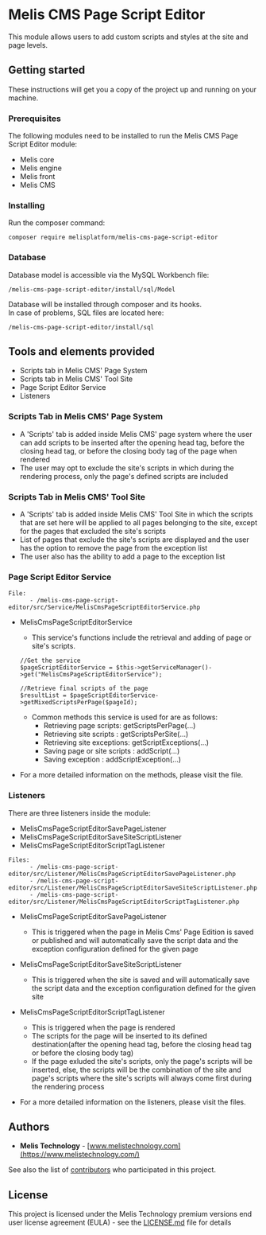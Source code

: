 # Melis CMS Page Script Editor

This module allows users to add custom scripts and styles at the site and page levels.


## Getting started

These instructions will get you a copy of the project up and running on your machine.

### Prerequisites

The following modules need to be installed to run the Melis CMS Page Script Editor module:

- Melis core
- Melis engine
- Melis front
- Melis CMS

### Installing

Run the composer command:

```
composer require melisplatform/melis-cms-page-script-editor
```

### Database

Database model is accessible via the MySQL Workbench file:

```
/melis-cms-page-script-editor/install/sql/Model
```

Database will be installed through composer and its hooks.  
In case of problems, SQL files are located here:

```
/melis-cms-page-script-editor/install/sql
```

## Tools and elements provided

- Scripts tab in Melis CMS' Page System
- Scripts tab in Melis CMS' Tool Site
- Page Script Editor Service
- Listeners


### Scripts Tab in Melis CMS' Page System

- A 'Scripts' tab is added inside Melis CMS' page system where the user can add scripts to be inserted after the opening head tag, before the closing head tag, or before the closing body tag of the page when rendered
- The user may opt to exclude the site's scripts in which during the rendering process, only the page's defined scripts are included

### Scripts Tab in Melis CMS' Tool Site

- A 'Scripts' tab is added inside Melis CMS' Tool Site in which the scripts that are set here will be applied to all pages belonging to the site, except for the pages that excluded the site's scripts
- List of pages that exclude the site's scripts are displayed and the user has the option to remove the page from the exception list
- The user also has the ability to add a page to the exception list 

### Page Script Editor Service

```
File: 
      - /melis-cms-page-script-editor/src/Service/MelisCmsPageScriptEditorService.php   
```

- MelisCmsPageScriptEditorService
    - This service's functions include the retrieval and adding of page or site's scripts.  
     
    ```
    //Get the service
    $pageScriptEditorService = $this->getServiceManager()->get("MelisCmsPageScriptEditorService");

    //Retrieve final scripts of the page
    $resultList = $pageScriptEditorService->getMixedScriptsPerPage($pageId);   
    ```
    - Common methods this service is used for are as follows:
        - Retrieving page scripts: getScriptsPerPage(...)
        - Retrieving site scripts : getScriptsPerSite(...)
        - Retrieving site exceptions: getScriptExceptions(...)
        - Saving page or site scripts : addScript(...)
        - Saving exception : addScriptException(...)
 

* For a more detailed information on the methods, please visit the file.

### Listeners

There are three listeners inside the module:
- MelisCmsPageScriptEditorSavePageListener 
- MelisCmsPageScriptEditorSaveSiteScriptListener
- MelisCmsPageScriptEditorScriptTagListener

```
Files: 
      - /melis-cms-page-script-editor/src/Listener/MelisCmsPageScriptEditorSavePageListener.php
      - /melis-cms-page-script-editor/src/Listener/MelisCmsPageScriptEditorSaveSiteScriptListener.php
      - /melis-cms-page-script-editor/src/Listener/MelisCmsPageScriptEditorScriptTagListener.php
```

- MelisCmsPageScriptEditorSavePageListener
    - This is triggered when the page in Melis Cms' Page Edition is saved or published and will automatically save the script data and the exception configuration defined for the given page

- MelisCmsPageScriptEditorSaveSiteScriptListener
    - This is triggered when the site is saved and will automatically save the script data and the exception configuration defined for the given site

- MelisCmsPageScriptEditorScriptTagListener
    - This is triggered when the page is rendered     
    - The scripts for the page will be inserted to its defined destination(after the opening head tag, before the closing head tag or before the closing body tag)
    - If the page exluded the site's scripts, only the page's scripts will be inserted, else, the scripts will be the combination of the site and page's scripts where the site's scripts will always come first during the rendering process
       
* For a more detailed information on the listeners, please visit the files.


## Authors

- **Melis Technology** - [www.melistechnology.com](https://www.melistechnology.com/)

See also the list of [contributors](https://github.com/melisplatform/melis-cms-page-script-editor/contributors) who participated in this project.

## License

This project is licensed under the Melis Technology premium versions end user license agreement (EULA) - see the [LICENSE.md](LICENSE.md) file for details

